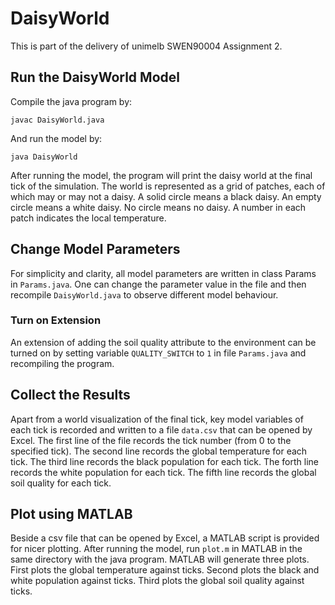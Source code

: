 # DaisyWorld
This is part of the delivery of unimelb SWEN90004 Assignment 2.
## Run the DaisyWorld Model
Compile the java program by:
```
javac DaisyWorld.java
```
And run the model by:
```
java DaisyWorld
```
After running the model, the program will print the daisy world at the final tick of the simulation.
The world is represented as a grid of patches, each of which may or may not a daisy.
A solid circle means a black daisy. An empty circle means a white daisy. No circle means no daisy.
A number in each patch indicates the local temperature.

## Change Model Parameters
For simplicity and clarity, all model parameters are written in class Params in `Params.java`.
One can change the parameter value in the file and then recompile `DaisyWorld.java` to observe
different model behaviour.
### Turn on Extension
An extension of adding the soil quality attribute to the environment can be turned on by setting
variable `QUALITY_SWITCH` to `1` in file `Params.java` and recompiling the program.

## Collect the Results
Apart from a world visualization of the final tick, key model variables of each tick is recorded
and written to a file `data.csv` that can be opened by Excel.
The first line of the file records the tick number (from 0 to the specified tick). 
The second line records the global temperature for each tick.
The third line records the black population for each tick.
The forth line records the white population for each tick.
The fifth line records the global soil quality for each tick.

## Plot using MATLAB
Beside a csv file that can be opened by Excel, a MATLAB script is provided for nicer plotting.
After running the model, run `plot.m` in MATLAB in the same directory with the java program.
MATLAB will generate three plots. First plots the global temperature against ticks.
Second plots the black and white population against ticks.
Third plots the global soil quality against ticks.
